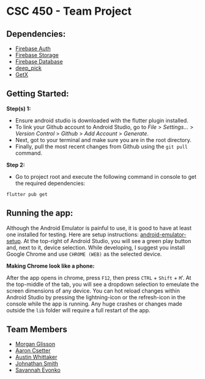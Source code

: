 # CSC 450 - Team Project

## Dependencies:
* [Firebase Auth](https://firebase.google.com/docs/auth/flutter/start)
* [Firebase Storage](https://firebase.google.com/docs/storage/flutter/start)
* [Firebase Database](https://firebase.google.com/docs/database/flutter/start)
* [deep_pick](https://pub.dev/packages/deep_pick)
* [GetX](https://pub.dev/packages/get)

## Getting Started:

**Step(s) 1:**

* Ensure android studio is downloaded with the flutter plugin installed.
* To link your Github account to Android Studio, go to *File* > *Settings...* > *Version Control* > 
  *Github* > *Add Account* > *Generate*.
* Next, got to your terminal and make sure you are in the root directory.
* Finally, pull the most recent changes from Github using the `git pull` command.

**Step 2:**

* Go to project root and execute the following command in console to get the required dependencies:

```
flutter pub get 
```

## Running the app:
Although the Android Emulator is painful to use, it is good to have at least one installed for testing. 
Here are setup instructions: [android-emulator-setup](https://llayman.github.io/uncw-csc315/labs/windows-setup.html#android-emulator-setup). 
At the top-right of Android Studio, you will see a green play button and, next to it, device selection. 
While developing, I suggest you install Google Chrome and use `CHROME (WEB)` as the selected device.

**Making Chrome look like a phone:**

After the app opens in chrome, press `F12`, then press `CTRL` + `Shift` + `M`'. 
At the top-middle of the tab, you will see a dropdown selection to emeulate the screen dimensions of 
any device. You can hot reload changes within Android Studio by pressing
the lightning-icon or the refresh-icon in the console while the app is running. Any huge crashes or
changes made outside the `lib` folder will require a full restart of the app.

## Team Members
* [Morgan Glisson](https://github.com/morganglis)
* [Aaron Csetter](https://github.com/acsetter)
* [Austin Whittaker](https://github.com/AustinWhittaker)
* [Johnathan Smith](https://github.com/JohnathanASmith)
* [Savannah Evonko](https://github.com/SavannahEvonko)
